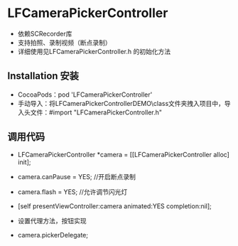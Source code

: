 # LFCameraPickerController

* 依赖SCRecorder库
* 支持拍照、录制视频（断点录制）
* 详细使用见LFCameraPickerController.h 的初始化方法

## Installation 安装

* CocoaPods：pod 'LFCameraPickerController'
* 手动导入：将LFCameraPickerControllerDEMO\class文件夹拽入项目中，导入头文件：#import "LFCameraPickerController.h"

## 调用代码

* LFCameraPickerController *camera = [[LFCameraPickerController alloc] init];
* camera.canPause = YES; //开启断点录制
* camera.flash = YES; //允许调节闪光灯
* [self presentViewController:camera animated:YES completion:nil];

* 设置代理方法，按钮实现
* camera.pickerDelegate;
